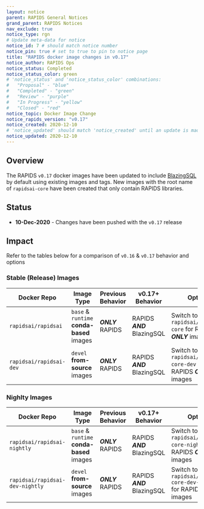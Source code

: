 ```yaml
---
layout: notice
parent: RAPIDS General Notices
grand_parent: RAPIDS Notices
nav_exclude: true
notice_type: rgn
# Update meta-data for notice
notice_id: 7 # should match notice number
notice_pin: true # set to true to pin to notice page
title: "RAPIDS docker image changes in v0.17"
notice_author: RAPIDS Ops
notice_status: Completed
notice_status_color: green
# 'notice_status' and 'notice_status_color' combinations:
#   "Proposal" - "blue"
#   "Completed" - "green"
#   "Review" - "purple"
#   "In Progress" - "yellow"
#   "Closed" - "red"
notice_topic: Docker Image Change
notice_rapids_version: "v0.17"
notice_created: 2020-12-10
# 'notice_updated' should match 'notice_created' until an update is made
notice_updated: 2020-12-10
---
```


## Overview

The RAPIDS `v0.17` docker images have been updated to include [BlazingSQL](https://blazingsql.com/)
by default using existing images and tags. New images with the root name of
`rapidsai-core` have been created that only contain RAPIDS libraries.

## Status

- **10-Dec-2020** - Changes have been pushed with the `v0.17` release

## Impact

Refer to the tables below for a comparison of `v0.16` & `v0.17` behavior and options

### Stable (Release) Images

Docker Repo | Image Type | Previous Behavior | v0.17+ Behavior | Options
--- | --- | --- | --- | ---
`rapidsai/rapidsai` | `base` & `runtime` **conda-based** images | ***ONLY*** RAPIDS | RAPIDS ***AND*** BlazingSQL | Switch to `rapidsai/rapidsai-core` for RAPIDS ***ONLY*** images
`rapidsai/rapidsai-dev` | `devel` **from-source** images | ***ONLY*** RAPIDS | RAPIDS ***AND*** BlazingSQL | Switch to `rapidsai/rapidsai-core-dev` for RAPIDS ***ONLY*** images

### Nighlty Images

Docker Repo | Image Type | Previous Behavior | v0.17+ Behavior | Options
--- | --- | --- | --- | ---
`rapidsai/rapidsai-nightly` | `base` & `runtime` **conda-based** images | ***ONLY*** RAPIDS | RAPIDS ***AND*** BlazingSQL | Switch to `rapidsai/rapidsai-core-nightly` for RAPIDS ***ONLY*** images
`rapidsai/rapidsai-dev-nightly` | `devel` **from-source** images | ***ONLY*** RAPIDS | RAPIDS ***AND*** BlazingSQL | Switch to `rapidsai/rapidsai-core-dev-nightly` for RAPIDS ***ONLY*** images
